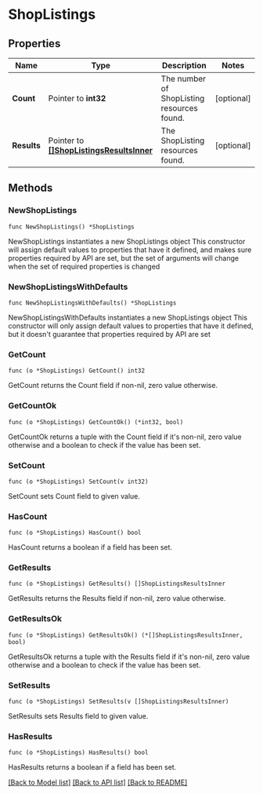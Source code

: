 # ShopListings

## Properties

Name | Type | Description | Notes
------------ | ------------- | ------------- | -------------
**Count** | Pointer to **int32** | The number of ShopListing resources found. | [optional] 
**Results** | Pointer to [**[]ShopListingsResultsInner**](ShopListingsResultsInner.md) | The ShopListing resources found. | [optional] 

## Methods

### NewShopListings

`func NewShopListings() *ShopListings`

NewShopListings instantiates a new ShopListings object
This constructor will assign default values to properties that have it defined,
and makes sure properties required by API are set, but the set of arguments
will change when the set of required properties is changed

### NewShopListingsWithDefaults

`func NewShopListingsWithDefaults() *ShopListings`

NewShopListingsWithDefaults instantiates a new ShopListings object
This constructor will only assign default values to properties that have it defined,
but it doesn't guarantee that properties required by API are set

### GetCount

`func (o *ShopListings) GetCount() int32`

GetCount returns the Count field if non-nil, zero value otherwise.

### GetCountOk

`func (o *ShopListings) GetCountOk() (*int32, bool)`

GetCountOk returns a tuple with the Count field if it's non-nil, zero value otherwise
and a boolean to check if the value has been set.

### SetCount

`func (o *ShopListings) SetCount(v int32)`

SetCount sets Count field to given value.

### HasCount

`func (o *ShopListings) HasCount() bool`

HasCount returns a boolean if a field has been set.

### GetResults

`func (o *ShopListings) GetResults() []ShopListingsResultsInner`

GetResults returns the Results field if non-nil, zero value otherwise.

### GetResultsOk

`func (o *ShopListings) GetResultsOk() (*[]ShopListingsResultsInner, bool)`

GetResultsOk returns a tuple with the Results field if it's non-nil, zero value otherwise
and a boolean to check if the value has been set.

### SetResults

`func (o *ShopListings) SetResults(v []ShopListingsResultsInner)`

SetResults sets Results field to given value.

### HasResults

`func (o *ShopListings) HasResults() bool`

HasResults returns a boolean if a field has been set.


[[Back to Model list]](../README.md#documentation-for-models) [[Back to API list]](../README.md#documentation-for-api-endpoints) [[Back to README]](../README.md)


